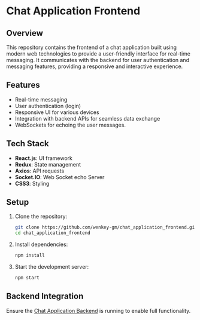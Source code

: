 # Chat Application Frontend

## Overview

This repository contains the frontend of a chat application built using modern web technologies to provide a user-friendly interface for real-time messaging. It communicates with the backend for user authentication and messaging features, providing a responsive and interactive experience.

## Features

- Real-time messaging
- User authentication (login)
- Responsive UI for various devices
- Integration with backend APIs for seamless data exchange
- WebSockets for echoing the user messages.

## Tech Stack

- **React.js**: UI framework
- **Redux**: State management
- **Axios**: API requests
- **Socket.IO**: Web Socket echo Server
- **CSS3**: Styling

## Setup

1. Clone the repository:

   ```bash
   git clone https://github.com/wenkey-gm/chat_application_frontend.git
   cd chat_application_frontend
   ```

2. Install dependencies:

    ```bash
    npm install
    ```

3. Start the development server:

    ```bash
    npm start
    ```

## Backend Integration

Ensure the [Chat Application Backend](https://github.com/wenkey-gm/chat_application_backend) is running to enable full functionality.
